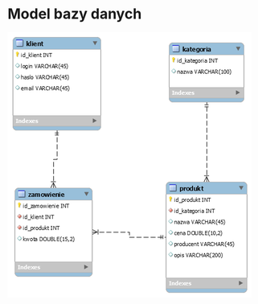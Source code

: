  
# Model bazy danych
 
![db](https://github.com/krystianagadaka/PSI/blob/master/zadania/3/schema.db.png)
